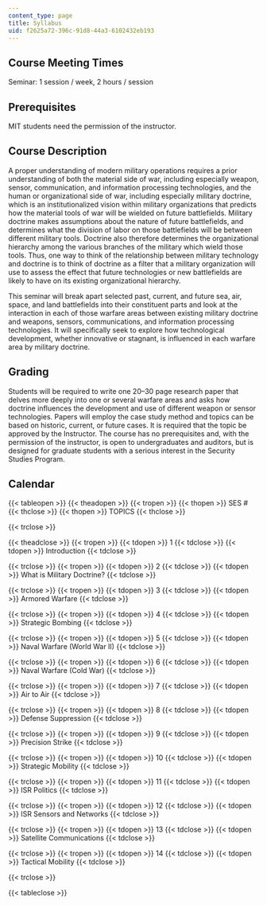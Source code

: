 ```yaml
---
content_type: page
title: Syllabus
uid: f2625a72-396c-91d8-44a3-6102432eb193
---
```


Course Meeting Times
--------------------

Seminar: 1 session / week, 2 hours / session

Prerequisites
-------------

MIT students need the permission of the instructor.

Course Description
------------------

A proper understanding of modern military operations requires a prior understanding of both the material side of war, including especially weapon, sensor, communication, and information processing technologies, and the human or organizational side of war, including especially military doctrine, which is an institutionalized vision within military organizations that predicts how the material tools of war will be wielded on future battlefields. Military doctrine makes assumptions about the nature of future battlefields, and determines what the division of labor on those battlefields will be between different military tools. Doctrine also therefore determines the organizational hierarchy among the various branches of the military which wield those tools. Thus, one way to think of the relationship between military technology and doctrine is to think of doctrine as a filter that a military organization will use to assess the effect that future technologies or new battlefields are likely to have on its existing organizational hierarchy.

This seminar will break apart selected past, current, and future sea, air, space, and land battlefields into their constituent parts and look at the interaction in each of those warfare areas between existing military doctrine and weapons, sensors, communications, and information processing technologies. It will specifically seek to explore how technological development, whether innovative or stagnant, is influenced in each warfare area by military doctrine.

Grading
-------

Students will be required to write one 20–30 page research paper that delves more deeply into one or several warfare areas and asks how doctrine influences the development and use of different weapon or sensor technologies. Papers will employ the case study method and topics can be based on historic, current, or future cases. It is required that the topic be approved by the Instructor. The course has no prerequisites and, with the permission of the instructor, is open to undergraduates and auditors, but is designed for graduate students with a serious interest in the Security Studies Program.

Calendar
--------

{{< tableopen >}}
{{< theadopen >}}
{{< tropen >}}
{{< thopen >}}
SES #
{{< thclose >}}
{{< thopen >}}
TOPICS
{{< thclose >}}

{{< trclose >}}

{{< theadclose >}}
{{< tropen >}}
{{< tdopen >}}
1
{{< tdclose >}}
{{< tdopen >}}
Introduction
{{< tdclose >}}

{{< trclose >}}
{{< tropen >}}
{{< tdopen >}}
2
{{< tdclose >}}
{{< tdopen >}}
What is Military Doctrine?
{{< tdclose >}}

{{< trclose >}}
{{< tropen >}}
{{< tdopen >}}
3
{{< tdclose >}}
{{< tdopen >}}
Armored Warfare
{{< tdclose >}}

{{< trclose >}}
{{< tropen >}}
{{< tdopen >}}
4
{{< tdclose >}}
{{< tdopen >}}
Strategic Bombing
{{< tdclose >}}

{{< trclose >}}
{{< tropen >}}
{{< tdopen >}}
5
{{< tdclose >}}
{{< tdopen >}}
Naval Warfare (World War II)
{{< tdclose >}}

{{< trclose >}}
{{< tropen >}}
{{< tdopen >}}
6
{{< tdclose >}}
{{< tdopen >}}
Naval Warfare (Cold War)
{{< tdclose >}}

{{< trclose >}}
{{< tropen >}}
{{< tdopen >}}
7
{{< tdclose >}}
{{< tdopen >}}
Air to Air
{{< tdclose >}}

{{< trclose >}}
{{< tropen >}}
{{< tdopen >}}
8
{{< tdclose >}}
{{< tdopen >}}
Defense Suppression
{{< tdclose >}}

{{< trclose >}}
{{< tropen >}}
{{< tdopen >}}
9
{{< tdclose >}}
{{< tdopen >}}
Precision Strike
{{< tdclose >}}

{{< trclose >}}
{{< tropen >}}
{{< tdopen >}}
10
{{< tdclose >}}
{{< tdopen >}}
Strategic Mobility
{{< tdclose >}}

{{< trclose >}}
{{< tropen >}}
{{< tdopen >}}
11
{{< tdclose >}}
{{< tdopen >}}
ISR Politics
{{< tdclose >}}

{{< trclose >}}
{{< tropen >}}
{{< tdopen >}}
12
{{< tdclose >}}
{{< tdopen >}}
ISR Sensors and Networks
{{< tdclose >}}

{{< trclose >}}
{{< tropen >}}
{{< tdopen >}}
13
{{< tdclose >}}
{{< tdopen >}}
Satellite Communications
{{< tdclose >}}

{{< trclose >}}
{{< tropen >}}
{{< tdopen >}}
14
{{< tdclose >}}
{{< tdopen >}}
Tactical Mobility
{{< tdclose >}}

{{< trclose >}}

{{< tableclose >}}